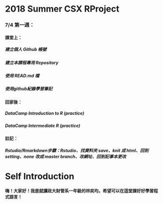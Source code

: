 # 2018 Summer CSX RProject
### 7/4 第一週：
#### 課堂上：
##### 建立個人 Github 帳號
##### 建立本課程專用 Repository
##### 使用 READ.md 檔
##### 使用github紀錄學習筆記

#### 回家後：
##### DataCamp Introduction to R (practice)
##### DataCamp Intermediate R (practice)

#### 註記：
##### Rstudio/Rmarkdown步驟：Rstudio、找資料夾 save、knit 成 html、回到setting、none 改成 master branch、改網址、回到記事本更改

# Self Introduction
#### 嗨！大家好！我是就讀政大財管系一年級的林奕均，希望可以在這堂課好好學習程式語言！
